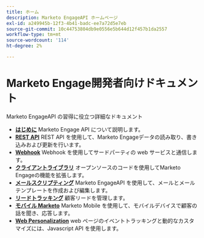 ```yaml
---
title: ホーム
description: Marketo EngageAPI ホームページ
exl-id: a249945b-12f3-4b41-badc-ee7a72d5e7eb
source-git-commit: 10c44753804db9e0556e5b644d12f457b1da2557
workflow-type: tm+mt
source-wordcount: '114'
ht-degree: 2%

---
```



# Marketo Engage開発者向けドキュメント

Marketo EngageAPI の習得に役立つ詳細なドキュメント

* [**はじめに**](getting-started.md) Marketo Engage API について説明します。
* [**REST API**](https://developer.adobe.com/marketo-apis/) REST API を使用して、Marketo Engageデータの読み取り、書き込みおよび更新を行います。
* [**Webhook**](webhooks/webhooks.md) Webhook を使用してサードパーティの web サービスと通信します。
* [**クライアントライブラリ**](https://github.com/Marketo/Community-Supported-Client-Libraries) オープンソースのコードを使用してMarketo Engageの機能を拡張します。
* [**メールスクリプティング**](email-scripting.md) Marketo EngageAPI を使用して、メールとメールテンプレートを作成および編集します。
* [**リードトラッキング**](javascript-api/lead-tracking.md) 顧客リードを管理します。
* [**モバイル Marketo**](mobile/mobile.md) Marketo Mobile を使用して、モバイルデバイスで顧客の話を聞き、応答します。
* [**Web Personalization**](javascript-api/web-personalization.md) web ページのイベントトラッキングと動的なカスタマイズには、Javascript API を使用します。
